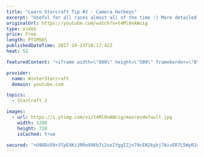 ```yaml
---
title: "Learn Starcraft Tip #2 - Camera Hotkeys"
excerpt: "Useful for all races almost all of the time :) More detailed guides/tutorials under the learn to play starcraft playlist."
originalUrl: https://youtube.com/watch?v=t4Ml0nAWcig
type: video
price: Free
length: PT1M56S
publishedDateTime: 2017-10-23T18:17:42Z
heat: 52

featuredContent: "<iframe width=\"800\" height=\"500\" frameborder=\"0\" src=\"https://www.youtube.com/embed/t4Ml0nAWcig\" allow=\"accelerometer; autoplay; encrypted-media; gyroscope; picture-in-picture\" allowfullscreen></iframe>"

provider:
  name: WinterStarcraft
  domain: youtube.com

topics:
  - StarCraft 2

images:
  - url: https://i.ytimg.com/vi/t4Ml0nAWcig/maxresdefault.jpg
    width: 1280
    height: 720
    isCached: true

secured: "+U9ODcO9+3TpEXKiJRRo9XKb7i2seIYggIZjn79cEN2kybj7AivER7L5WyR2uonEb/XwCnIXrOmbHGQNvoio3qn1O4c5eJRJUl7QqO5OqaSBzDoX46RnPGqo2Q/BkudqSnJjzHxIGCC0Kz06aR3UZHq+3z31TUZKy9s3MkpUJ/EEG4KFeoYev/UQVr79jL+aaMX1dSQ8WGVXcEDVa4g1JEaREtUcKZooYsUqSKZC3GsUFeKpNn302DCYONn6JJ3GoYSiCm7psOEFmxsaS3AMBWHTA2cY+v7LVdJMfFVl9zoK8IjULTqS4/bxqZm4NcH9rntGBmhlLXQ3ZUt+cAvGsGoQp55VPxf43UyhCNuo3gh5I+8Pn2TJ81jxRl+XkYdl/IdJcJWpi1fJiHf0tnkiTo9h3QW50rmDFu2c5WLeWv8=;avZWHzFLJO6TDVD6e0c+Eg=="
---
```


